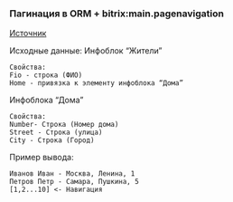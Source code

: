 ### Пагинация в ORM + bitrix:main.pagenavigation
<a target="_blank" href="https://dev.1c-bitrix.ru/learning/course/index.php?COURSE_ID=43&LESSON_ID=2741&LESSON_PATH=3913.5062.5748.2741">
Источник</a>

Исходные данные:
Инфоблок “Жители”
```
Свойства:
Fio - строка (ФИО)
Home - привязка к элементу инфоблока “Дома”
```

Инфоблока “Дома”
```
Свойства:
Number- Строка (Номер дома)
Street - Строка (улица)
City - Строка (Город)
```

Пример вывода:
```
Иванов Иван - Москва, Ленина, 1
Петров Петр - Самара, Пушкина, 5
[1,2...10] <- Навигация
```